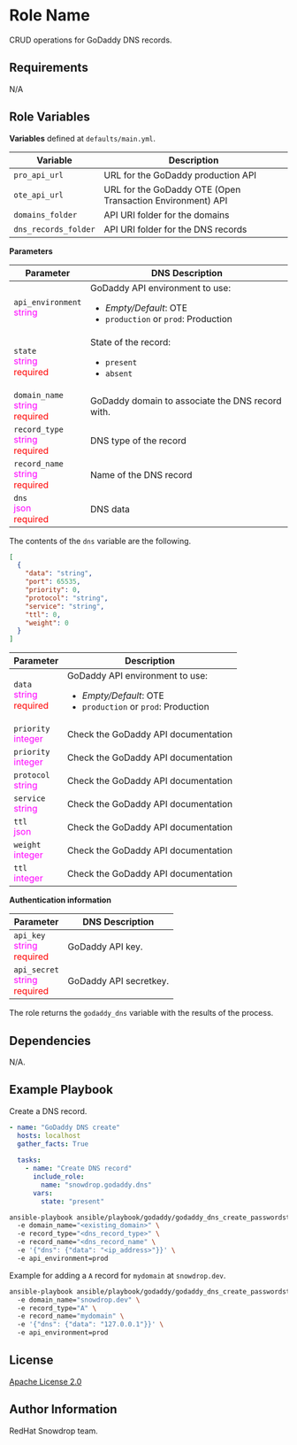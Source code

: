Role Name
=========

CRUD operations for GoDaddy DNS records.

Requirements
------------

N/A

Role Variables
--------------

**Variables** defined at `defaults/main.yml`.

| Variable | Description
| --- | ---
| `pro_api_url` | URL for the GoDaddy production API
| `ote_api_url` | URL for the GoDaddy OTE (Open Transaction Environment) API
| `domains_folder` | API URI folder for the domains
| `dns_records_folder` | API URI folder for the DNS records

**Parameters**

| Parameter | DNS Description
| --- | ---
| `api_environment`<br/><span style="color:fuchsia">string</span> | GoDaddy API environment to use:<ul><li>_Empty/Default_: OTE</li><li>`production` or `prod`: Production</li></ul>
| `state`<br/><span style="color:fuchsia">string</span><br/><span style="color:red">required</span> | State of the record: <ul><li>`present`</li><li>`absent`</li></ul>
| `domain_name`<br/><span style="color:fuchsia">string</span><br/><span style="color:red">required</span> | GoDaddy domain to associate the DNS record with. 
| `record_type`<br/><span style="color:fuchsia">string</span><br/><span style="color:red">required</span> | DNS type of the record
| `record_name`<br/><span style="color:fuchsia">string</span><br/><span style="color:red">required</span> | Name of the DNS record
| `dns`<br/><span style="color:fuchsia">json</span><br/><span style="color:red">required</span> | DNS data

The contents of the `dns` variable are the following.

```json
[
  {
    "data": "string",
    "port": 65535,
    "priority": 0,
    "protocol": "string",
    "service": "string",
    "ttl": 0,
    "weight": 0
  }
]
```

| Parameter | Description
| --- | ---
| `data`<br/><span style="color:fuchsia">string</span><br/><span style="color:red">required</span> | GoDaddy API environment to use:<ul><li>_Empty/Default_: OTE</li><li>`production` or `prod`: Production</li></ul>
| `priority`<br/><span style="color:fuchsia">integer</span> | Check the GoDaddy API documentation
| `priority`<br/><span style="color:fuchsia">integer</span> | Check the GoDaddy API documentation
| `protocol`<br/><span style="color:fuchsia">string</span> | Check the GoDaddy API documentation
| `service`<br/><span style="color:fuchsia">string</span> | Check the GoDaddy API documentation
  `ttl`<br/><span style="color:fuchsia">json</span> | Check the GoDaddy API documentation
| `weight`<br/><span style="color:fuchsia">integer</span> | Check the GoDaddy API documentation
  `ttl`<br/><span style="color:fuchsia">integer</span> | Check the GoDaddy API documentation

**Authentication information**

| Parameter | DNS Description
| --- | ---
| `api_key`<br/><span style="color:fuchsia">string</span><br/><span style="color:red">required</span> | GoDaddy API key.
| `api_secret`<br/><span style="color:fuchsia">string</span><br/><span style="color:red">required</span> | GoDaddy API secretkey.
The role returns the `godaddy_dns` variable with the results of the process.

Dependencies
------------

N/A.

Example Playbook
----------------

Create a DNS record.

```yaml
- name: "GoDaddy DNS create"
  hosts: localhost
  gather_facts: True
    
  tasks:
    - name: "Create DNS record"
      include_role:
        name: "snowdrop.godaddy.dns"
      vars: 
        state: "present"
```

```bash
ansible-playbook ansible/playbook/godaddy/godaddy_dns_create_passwordstore.yml \ 
  -e domain_name="<existing_domain>" \ 
  -e record_type="<dns_record_type>" \ 
  -e record_name="<dns_record_name" \ 
  -e '{"dns": {"data": "<ip_address>"}}' \ 
  -e api_environment=prod
```

Example for adding a `A` record for `mydomain` at `snowdrop.dev`.

```bash
ansible-playbook ansible/playbook/godaddy/godaddy_dns_create_passwordstore.yml \ 
  -e domain_name="snowdrop.dev" \ 
  -e record_type="A" \ 
  -e record_name="mydomain" \ 
  -e '{"dns": {"data": "127.0.0.1"}}' \ 
  -e api_environment=prod
```

License
-------

[Apache License 2.0](https://www.apache.org/licenses/LICENSE-2.0)

Author Information
------------------

RedHat Snowdrop team.
